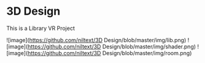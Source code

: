 # 3D Design
This is a Library VR Project

 ![image](https://github.com/niltext/3D Design/blob/master/img/lib.png) 
 ![image](https://github.com/niltext/3D Design/blob/master/img/shader.png) 
 ![image](https://github.com/niltext/3D Design/blob/master/img/room.png)
